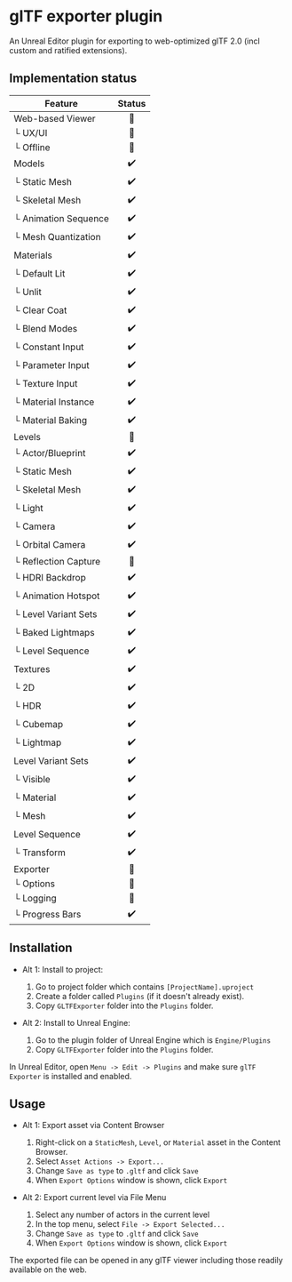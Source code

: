 glTF exporter plugin
====================

An Unreal Editor plugin for exporting to web-optimized glTF 2.0 (incl custom and ratified extensions).


Implementation status
---------------------

Feature                   | Status |
------------------------- | :----: |
Web-based Viewer          |   👷   |
└ UX/UI                   |   👷   |
└ Offline                 |   👷   |
Models                    |   ✔️   |
└ Static Mesh             |   ✔️   |
└ Skeletal Mesh           |   ✔️   |
└ Animation Sequence      |   ✔️   |
└ Mesh Quantization       |   ✔️   |
Materials                 |   ✔️   |
└ Default Lit             |   ✔️   |
└ Unlit                   |   ✔️   |
└ Clear Coat              |   ✔️   |
└ Blend Modes             |   ✔️   |
└ Constant Input          |   ✔️   |
└ Parameter Input         |   ✔️   |
└ Texture Input           |   ✔️   |
└ Material Instance       |   ✔️   |
└ Material Baking         |   ✔️   |
Levels                    |   👷   |
└ Actor/Blueprint         |   ✔️   |
└ Static Mesh             |   ✔️   |
└ Skeletal Mesh           |   ✔️   |
└ Light                   |   ✔️   |
└ Camera                  |   ✔️   |
└ Orbital Camera          |   ✔️   |
└ Reflection Capture      |   👷   |
└ HDRI Backdrop           |   ✔️   |
└ Animation Hotspot       |   ✔️   |
└ Level Variant Sets      |   ✔️   |
└ Baked Lightmaps         |   ✔️   |
└ Level Sequence          |   ✔️   |
Textures                  |   ✔️   |
└ 2D                      |   ✔️   |
└ HDR                     |   ✔️   |
└ Cubemap                 |   ✔️   |
└ Lightmap                |   ✔️   |
Level Variant Sets        |   ✔️   |
└ Visible                 |   ✔️   |
└ Material                |   ✔️   |
└ Mesh                    |   ✔️   |
Level Sequence            |   ✔️   |
└ Transform               |   ✔️   |
Exporter                  |   👷   |
└ Options                 |   👷   |
└ Logging                 |   👷   |
└ Progress Bars           |   ✔️   |


Installation
------------

* Alt 1: Install to project:
  1. Go to project folder which contains `[ProjectName].uproject`
  1. Create a folder called `Plugins` (if it doesn't already exist).
  1. Copy `GLTFExporter` folder into the `Plugins` folder.

* Alt 2: Install to Unreal Engine:
  1. Go to the plugin folder of Unreal Engine which is `Engine/Plugins`
  1. Copy `GLTFExporter` folder into the `Plugins` folder.

In Unreal Editor, open `Menu -> Edit -> Plugins` and make sure `glTF Exporter` is installed and enabled.


Usage
-----

* Alt 1: Export asset via Content Browser
  1. Right-click on a `StaticMesh`, `Level`, or `Material` asset in the Content Browser.
  1. Select `Asset Actions -> Export...`
  1. Change `Save as type` to `.gltf` and click `Save`
  1. When `Export Options` window is shown, click `Export`

* Alt 2: Export current level via File Menu
  1. Select any number of actors in the current level
  1. In the top menu, select `File -> Export Selected...`
  1. Change `Save as type` to `.gltf` and click `Save`
  1. When `Export Options` window is shown, click `Export`

The exported file can be opened in any glTF viewer including those readily available on the web.
